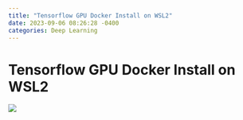 ```yaml
---
title: "Tensorflow GPU Docker Install on WSL2"
date: 2023-09-06 08:26:28 -0400
categories: Deep Learning
---
```


# Tensorflow GPU Docker Install on WSL2

<img src="https://blogfiles.pstatic.net/MjAyNDAyMDJfMTY5/MDAxNzA2ODM0MDQwNTUz.s7lJEhGTn1vfEph1yoEqrtWM7bfXQZJfYEllQVslNyEg.FgVptIPRysdAnzaF_CpUgWFve_ZimVUkX_9Ceuvm63cg.PNG.moonlight314/Title_01.png?type=w1">

